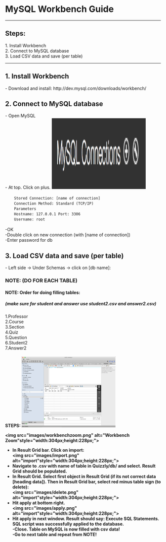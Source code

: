<h1>MySQL Workbench Guide</h1>

<hr>

<h2>Steps:</h2>
1. Install Workbench <br/>
2. Connect to MySQL database <br/>
3. Load CSV data and save (per table)<br/>

<hr>

<h2>1. Install Workbench</h2>
- Download and install: http://dev.mysql.com/downloads/workbench/<br/>

<h2>2. Connect to MySQL database</h2>
- Open MySQL <br/>
- At top. Click on plus. <img src="images/connections.png" alt="MySQL Connections (+)"style="width:304px;height:228px;"> <br/>
<code>
	Stored Connection: [name of connection]
	Connection Method: Standard (TCP/IP)
	Parameters
	Hostname: 127.0.0.1 Port: 3306
	Username: root
</code>
<br/>
-OK <br/>
-Double click on new connection (with [name of connection]) <br/>
-Enter password for db <br/>


<h2>3. Load CSV data and save (per table)</h2>
- Left side -> Under Schemas -> click on [db name]: <br/>
<h3>NOTE: (DO FOR EACH TABLE)</h3>
<h4>NOTE: Order for doing filling tables:</h4>
<h5>(make sure for student and answer use student2.csv and answer2.csv)</h5>
1.Professor<br/>
2.Course<br/>
3.Section<br/>
4.Quiz<br/>
5.Question<br/>
6.Student2<br/>
7.Answer2<br/>

<h4>STEPS:</h4)
- Click on table with lightning highlighted in below image. <br/>
<img src="images/workbenchtable.png" alt="Workbench"style="width:304px;height:228px;"> <br/>

<img src="images/workbenchzoom.png" alt="Workbench Zoom"style="width:304px;height:228px;"> <br/>
- In Result Grid bar. Click on import: <br/>
<img src="images/import.png" alt="import"style="width:304px;height:228px;"> <br/>
- Navigate to .csv with name of table in Quizzly/db/ and select. Result Grid should be populated. <br/>
- In Result Grid. Select first object in Result Grid (if its not correct data [heading data]).  Then in Result Grid bar, select red minus table sign (to delete):<br/>
<img src="images/delete.png" alt="import"style="width:304px;height:228px;"> <br/>
- Hit apply at bottom right.<br/>
<img src="images/apply.png" alt="import"style="width:304px;height:228px;"> <br/>
- Hit apply in next window. Result should say: Execute SQL Statements. SQL script was successfully applied to the database.<br/>
-Close. Table on MySQL is now filled with csv data! <br/>
-Go to next table and repeat from NOTE!